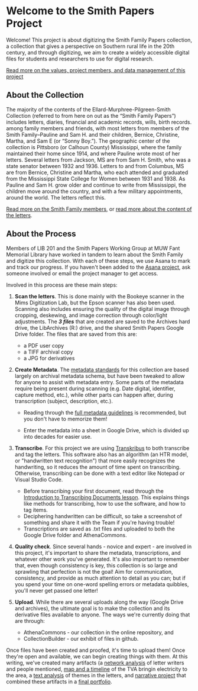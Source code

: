 # Welcome to the Smith Papers Project
Welcome! This project is about digitizing the Smith Family Papers collection, a collection that gives a perspective on Southern rural life in the 20th century, and through digitizing, we aim to create a widely accessible digital files for students and researchers to use for digital research. 

<a href="https://docs.google.com/document/d/1d45FDLsrycW5NH5WUWdToStkvSNz7R-3EV50Y-fgKMU/edit?usp=sharing">Read more on the values, project members, and data management of this project</a>

## About the Collection
The majority of the contents of the Ellard-Murphree-Pilgreen-Smith Collection (referred to from here on out as the “Smith Family Papers”) includes letters, diaries, financial and academic records, wills, birth records. among family members and friends, with most letters from members of the Smith Family–Pauline and Sam H. and their children, Bernice, Christine, Martha, and Sam E (or “Sonny Boy.”). The geographic center of the collection is Pittsboro (or Calhoun County) Mississippi, where the family maintained their home since 1914, and where Pauline wrote most of her letters. Several letters from Jackson, MS are from Sam H. Smith, who was a state senator between 1932 and 1936. Letters to and from Columbus, MS are from Bernice, Christine and Martha, who each attended and graduated from the Mississippi State College for Women between 1931 and 1938. As Pauline and Sam H. grow older and continue to write from Mississippi, the children move around the country, and with a few military appointments, around the world. The letters reflect this.

<a href="https://smithpapers.github.io/about">Read more on the Smith Family members</a>, or <a href="https://smithpapers.github.io/subjects.html">read more about the content of the letters</a>. 

## About the Process
Members of LIB 201 and the Smith Papers Working Group at MUW Fant Memorial Library have worked in tandem to learn about the Smith Family and digitize this collection. With each of these steps, we use Asana to mark and track our progress. If you haven't been added to the <a href="https://app.asana.com/0/1198178250630033/list">Asana project</a>, ask someone involved or email the project manager to get access. 

Involved in this process are these main steps:
1. <b>Scan the letters</b>. This is done mainly with the Bookeye scanner in the Mims Digitization Lab, but the Epson scanner has also been used. Scanning also includes ensuring the quality of the digital image through cropping, deskewing, and image correction through color/light adjustments. The ***3 files*** that are created are saved to the Archives hard drive, the LibArchives (R:) drive, and the shared Smith Papers Google Drive folder. The files that are saved from this are:
    * a PDF user copy
    * a TIFF archival copy
    * a JPG for derivatives

2. <b>Create Metadata</b>. The <a href="https://github.com/hillaryAHR/LIB-201/blob/main/metadata.md#2-metadata-standards">metadata standards</a> for this collection are based largely on archival metadata schema, but have been tweaked to allow for anyone to assist with metadata entry. Some parts of the metadata require being present during scanning (e.g. Date digital, identifier, capture method, etc.), while other parts can happen after, during transcription (subject, description, etc.).
    * Reading through the <a href="https://docs.google.com/document/d/1m63PCPGmzaQQ4cbeo1vh869oOuTyBPNS/edit?usp=sharing&ouid=108103280018141344202&rtpof=true&sd=true">full metadata guidelines</a> is recommended, but you don't have to memorize them! 

    * Enter the metadata into a sheet in <!--insert link here--> Google Drive, which is divided up into decades for easier use. 

3. <b>Transcribe</b>. For this project we are using <a href="https://readcoop.eu/transkribus/?sc=Transkribus">Transkribus</a> to both transcribe and tag the letters. This software also has an algorithm (an HTR model, or "handwritten text recognition") that more easily recognizes the handwriting, so it reduces the amount of time spent on transcribing. Otherwise, transcribing can be done with a text editor like Notepad or Visual Studio Code.
    * Before transcribing your first document, read through the <a href="https://github.com/hillaryAHR/LIB-201/blob/main/transcribing.md">Introduction to Transcribing Documents lesson</a>. This explains things like methods for transcribing, how to use the software, and how to tag items.
    * Deciphering handwritten can be difficult, so take a screenshot of something and share it with the Team if you're having trouble!
    * Transcriptions are saved as .txt files and uploaded to both the Google Drive folder and AthenaCommons.

4. <b>Quality check</b>. Since several hands - novice and expert - are involved in this project, it's important to share the metadata, transcriptions, and whatever other work you've generated. It's also important to remember that, even though consistency is key, this collection is so large and sprawling that perfection is not the goal! Aim for communication, consistency, and provide as much attention to detail as you can; but if you spend your time on one-word spelling errors or metadata quibbles, you'll never get passed one letter!

5. <b>Upload</b>. While there are several uploads along the way (Google Drive and archives), the ultimate goal is to make the collection and its derivative files available to anyone. The ways we're currently doing that are through:
    * AthenaCommons - our collection in the online repository, and
    * CollectionBuilder - our exhibit of files in github.

Once files have been created and proofed, it's time to upload them! Once they're open and available, we can begin creating things with them. At this writing, we've created many artifacts (a <a href="https://github.com/hillaryAHR/LIB-201/blob/main/network-analysis.md">network analysis</a> of letter writers and people mentioned, <a href="https://github.com/hillaryAHR/LIB-201/blob/main/mapping.md">map and a timeline</a> of the TVA bringin electricity to the area, a <a href="https://github.com/hillaryAHR/LIB-201/blob/main/text-analysis.md">text analysis</a> of themes in the letters, and <a href="https://github.com/hillaryAHR/LIB-201/blob/main/narrative.md">narrative project</a> that combined  these artifacts in a <a href="https://github.com/hillaryAHR/LIB-201/blob/main/LIB201-Fall2021-narrative.md">final portfolio</a>.
